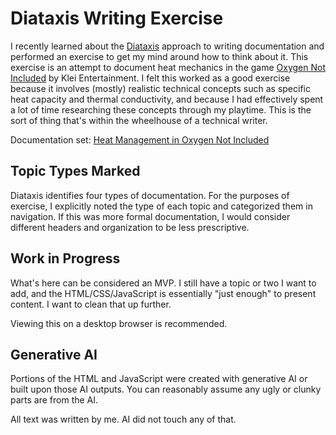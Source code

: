 # Diataxis Writing Exercise
I recently learned about the [Diataxis](https://diataxis.fr/) approach to writing documentation and performed an exercise to get my mind around how to think about it. This exercise is an attempt to document heat mechanics in the game [Oxygen Not Included](https://www.klei.com/games/oxygen-not-included) by Klei Entertainment. I felt this worked as a good exercise because it involves (mostly) realistic technical concepts such as specific heat capacity and thermal conductivity, and because I had effectively spent a lot of time researching these concepts through my playtime. This is the sort of thing that's within the wheelhouse of a technical writer.

Documentation set: [Heat Management in Oxygen Not Included](https://brownerikc.github.io/ONIdiataxis/HeatManagement.html)

## Topic Types Marked
Diataxis identifies four types of documentation. For the purposes of exercise, I explicitly noted the type of each topic and categorized them in navigation. If this was more formal documentation, I would consider different headers and organization to be less prescriptive.

## Work in Progress
What's here can be considered an MVP. I still have a topic or two I want to add, and the HTML/CSS/JavaScript is essentially "just enough" to present content. I want to clean that up further.

Viewing this on a desktop browser is recommended.

## Generative AI
Portions of the HTML and JavaScript were created with generative AI or built upon those AI outputs. You can reasonably assume any ugly or clunky parts are from the AI.

All text was written by me. AI did not touch any of that.
